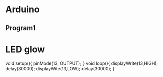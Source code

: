 # Arduino

Program1
--------
# LED glow
void setup(){
  pinMode(13, OUTPUT);
}
void loop(){
  displayWrite(13,HIGH);
  delay(30000);
  displayWite(13,LOW);
  delay(30000);
}
